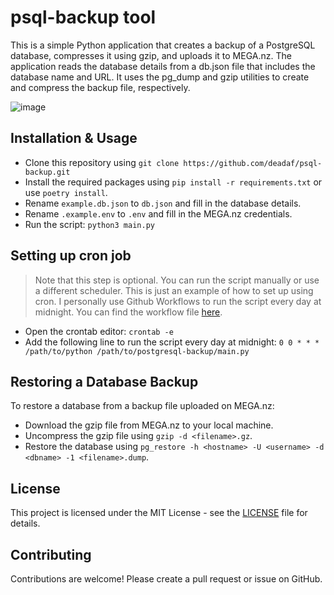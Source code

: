 # psql-backup tool

This is a simple Python application that creates a backup of a PostgreSQL database, compresses it using gzip, and uploads it to MEGA.nz. The application reads the database details from a db.json file that includes the database name and URL. It uses the pg_dump and gzip utilities to create and compress the backup file, respectively.

![image](https://user-images.githubusercontent.com/72350242/235348633-9616607e-a604-45d0-8d09-25cb900b5d10.png)

## Installation & Usage

- Clone this repository using `git clone https://github.com/deadaf/psql-backup.git`
- Install the required packages using `pip install -r requirements.txt` or use `poetry install`.
- Rename `example.db.json` to `db.json` and fill in the database details.
- Rename `.example.env` to `.env` and fill in the MEGA.nz credentials.
- Run the script: `python3 main.py`

## Setting up cron job

> Note that this step is optional. You can run the script manually or use a different scheduler. This is just an example of how to set up using cron. I personally use Github Workflows to run the script every day at midnight. You can find the workflow file [here](.github/workflows/backup.yml).

- Open the crontab editor: `crontab -e`
- Add the following line to run the script every day at midnight: `0 0 * * * /path/to/python /path/to/postgresql-backup/main.py`

## Restoring a Database Backup

To restore a database from a backup file uploaded on MEGA.nz:

- Download the gzip file from MEGA.nz to your local machine.
- Uncompress the gzip file using `gzip -d <filename>.gz`.
- Restore the database using `pg_restore -h <hostname> -U <username> -d <dbname> -1 <filename>.dump`.

## License

This project is licensed under the MIT License - see the [LICENSE](LICENSE) file for details.

## Contributing

Contributions are welcome! Please create a pull request or issue on GitHub.
